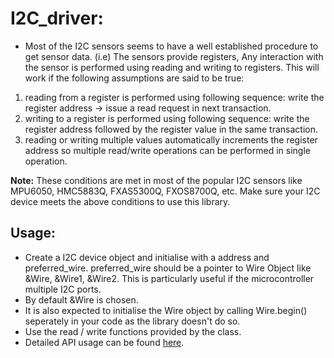 # I2C_driver:
* Most of the I2C sensors seems to have a well established procedure to get sensor data. (i.e) The sensors provide registers, Any interaction with the sensor is performed using reading and writing to registers. This will work if the following assumptions are said to be true:
 1) reading from a register is performed using following sequence: write the register address -> issue a read request in next transaction.
 2) writing to a register is performed using following sequence: write the register address followed by the register value in the same transaction.
 3) reading or writing multiple values automatically increments the register address so multiple read/write operations can be performed in single operation.


**Note:** These conditions are met in most of the popular  I2C sensors like MPU6050, HMC5883Q, FXAS5300Q, FXOS8700Q, etc. Make sure your I2C device meets the above conditions to use this library.

## Usage:
  * Create a I2C device object and initialise with a address and preferred_wire. preferred_wire should be a pointer to Wire Object like &Wire, &Wire1, &Wire2. This is particularly useful if the microcontroller multiple I2C ports.
  * By default &Wire is chosen.
  * It is also expected to initialise the Wire object by calling Wire.begin() seperately in your code as the library doesn't do so.
  * Use the read / write functions provided by the class.
  *  Detailed API usage can be found [here](https://rahulknns.github.io/I2C_driver/).

